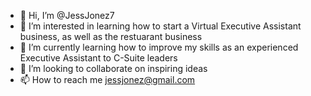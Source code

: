 - 👋 Hi, I’m @JessJonez7
- 👀 I’m interested in learning how to start a Virtual Executive Assistant business, as well as the restuarant business 
- 🌱 I’m currently learning how to improve my skills as an experienced Executive Assistant to C-Suite leaders
- 💞️ I’m looking to collaborate on inspiring ideas 
- 📫 How to reach me jessjonez@gmail.com

<!---
JessJonez7/JessJonez7 is a ✨ special ✨ repository because its `README.md` (this file) appears on your GitHub profile.
You can click the Preview link to take a look at your changes.
--->
